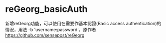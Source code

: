 # reGeorg_basicAuth
新增reGeorg功能，可以使用在需要作基本認證(Basic access authentication)的情況，用法 -b 'username:password'，原作者 https://github.com/sensepost/reGeorg
